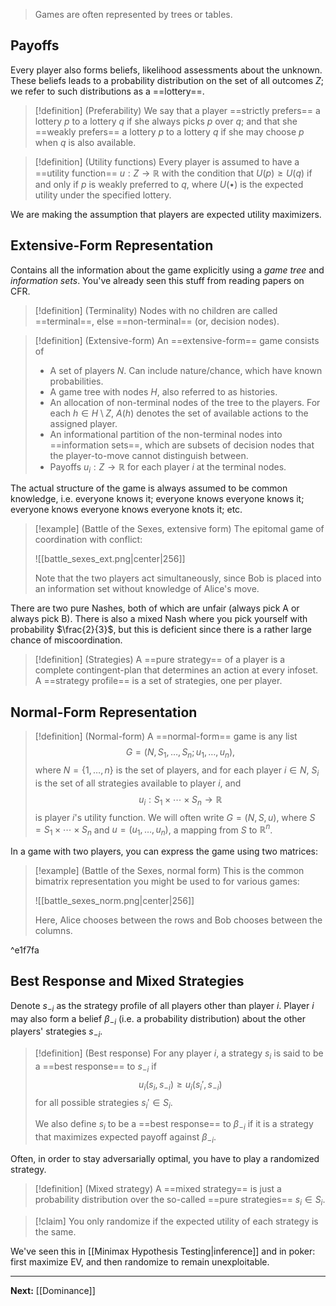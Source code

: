 > Games are often represented by trees or tables.

## Payoffs

Every player also forms beliefs, likelihood assessments about the unknown. These beliefs leads to a probability distribution on the set of all outcomes $Z$; we refer to such distributions as a ==lottery==.

> [!definition] (Preferability)
> We say that a player ==strictly prefers== a lottery $p$ to a lottery $q$ if she always picks $p$ over $q$; and that she ==weakly prefers== a lottery $p$ to a lottery $q$ if she may choose $p$ when $q$ is also available.

> [!definition] (Utility functions)
> Every player is assumed to have a ==utility function== $u:Z\to \mathbb{R}$ with the condition that $U(p)\geq U(q)$ if and only if $p$ is weakly preferred to $q$, where $U(\bullet)$ is the expected utility under the specified lottery.

We are making the assumption that players are expected utility maximizers.

## Extensive-Form Representation

Contains all the information about the game explicitly using a *game tree* and *information sets*.
You've already seen this stuff from reading papers on CFR.

> [!definition] (Terminality)
> Nodes with no children are called ==terminal==, else ==non-terminal== (or, decision nodes).

> [!definition] (Extensive-form)
> An ==extensive-form== game consists of
> * A set of players $N$. Can include nature/chance, which have known probabilities.
> * A game tree with nodes $H$, also referred to as histories. 
> * An allocation of non-terminal nodes of the tree to the players. For each $h\in H\setminus Z$, $A(h)$ denotes the set of available actions to the assigned player.
> * An informational partition of the non-terminal nodes into ==information sets==, which are subsets of decision nodes that the player-to-move cannot distinguish between.
> * Payoffs $u_{i}:Z\to \mathbb{R}$ for each player $i$ at the terminal nodes.

The actual structure of the game is always assumed to be common knowledge, i.e. everyone knows it; everyone knows everyone knows it; everyone knows everyone knows everyone knots it; etc.

> [!example] (Battle of the Sexes, extensive form)
> The epitomal game of coordination with conflict:
> 
> ![[battle_sexes_ext.png|center|256]]
> 
> Note that the two players act simultaneously, since Bob is placed into an information set without knowledge of Alice's move.

There are two pure Nashes, both of which are unfair (always pick A or always pick B). There is also a mixed Nash where you pick yourself with probability $\frac{2}{3}$, but this is deficient since there is a rather large chance of miscoordination.

> [!definition] (Strategies)
> A ==pure strategy== of a player is a complete contingent-plan that determines an action at every infoset. A ==strategy profile== is a set of strategies, one per player.

## Normal-Form Representation

> [!definition] (Normal-form)
> A ==normal-form== game is any list
> $$
> G=(N, S_{1},\dots, S_{n};u_{1},\dots,u_{n}),
> $$
> where $N=\{ 1,\dots,n \}$ is the set of players, and for each player $i\in N$, $S_{i}$ is the set of all strategies available to player $i$, and
> $$
> u_{i}: S_{1}\times \cdots \times S_{n} \to \mathbb{R}
> $$
> is player $i$'s utility function. We will often write $G=(N,S,u)$, where $S=S_{1}\times \cdots \times S_{n}$ and $u=(u_{1},\dots,u_{n})$, a mapping from $S$ to $\mathbb{R}^{n}$.

In a game with two players, you can express the game using two matrices:

> [!example] (Battle of the Sexes, normal form)
> This is the common bimatrix representation you might be used to for various games:
> 
> ![[battle_sexes_norm.png|center|256]]
> 
> Here, Alice chooses between the rows and Bob chooses between the columns.

^e1f7fa

## Best Response and Mixed Strategies

Denote $s_{-i}$ as the strategy profile of all players other than player $i$. Player $i$ may also form a belief $\beta_{-i}$ (i.e. a probability distribution) about the other players' strategies $s_{-i}$. 

> [!definition] (Best response)
> For any player $i$, a strategy $s_{i}$ is said to be a ==best response== to $s_{-i}$ if
> $$
> u_{i}(s_{i}, s_{-i})\geq u_{i}(s_{i}', s_{-i})
> $$
> for all possible strategies $s_{i}' \in S_{i}$.
> 
> We also define $s_{i}$ to be a ==best response== to $\beta_{-i}$ if it is a strategy that maximizes expected payoff against $\beta_{-i}$.

Often, in order to stay adversarially optimal, you have to play a randomized strategy.

> [!definition] (Mixed strategy)
> A ==mixed strategy== is just a probability distribution over the so-called ==pure strategies== $s_{i}\in S_{i}$.

> [!claim]
> You only randomize if the expected utility of each strategy is the same.

We've seen this in [[Minimax Hypothesis Testing|inference]] and in poker: first maximize EV, and then randomize to remain unexploitable.

---

**Next:** [[Dominance]]